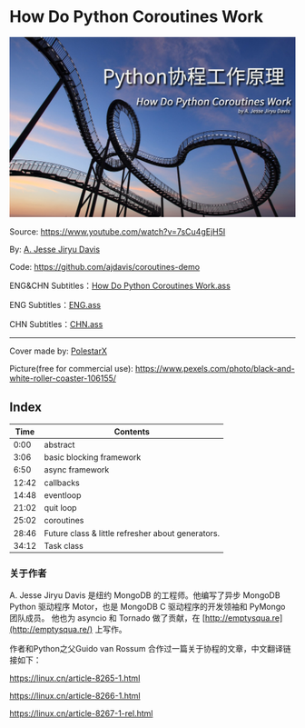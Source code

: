 # How Do Python Coroutines Work

![1565868916786](assets/1565868916786.png)

Source: https://www.youtube.com/watch?v=7sCu4gEjH5I

By:  [A. Jesse Jiryu Davis](https://www.youtube.com/channel/UC5MSR011tHgM7cL3LL83DUQ)

Code: https://github.com/ajdavis/coroutines-demo 

ENG&CHN Subtitles：[How Do Python Coroutines Work.ass](https://github.com/ClausewitzCPU0/Subtitles/blob/master/Python/How%20Do%20Python%20Coroutines%20Work/How%20Do%20Python%20Coroutines%20Work.ass)

ENG Subtitles：[ENG.ass](https://github.com/ClausewitzCPU0/Subtitles/blob/master/Python/How%20Do%20Python%20Coroutines%20Work/ENG.ass)

CHN Subtitles：[CHN.ass](https://github.com/ClausewitzCPU0/Subtitles/blob/master/Python/How%20Do%20Python%20Coroutines%20Work/CHN.ass)

------

Cover made by: [PolestarX](https://github.com/ClausewitzCPU0)

Picture(free for commercial use): https://www.pexels.com/photo/black-and-white-roller-coaster-106155/

## Index

| Time  | Contents                                          |
| ----- | ------------------------------------------------- |
| 0:00  | abstract                                          |
| 3:06  | basic blocking framework                          |
| 6:50  | async framework                                   |
| 12:42 | callbacks                                         |
| 14:48 | eventloop                                         |
| 21:02 | quit loop                                         |
| 25:02 | coroutines                                        |
| 28:46 | Future class & little refresher about generators. |
| 34:12 | Task class                                        |


### 关于作者

A. Jesse Jiryu Davis 是纽约 MongoDB 的工程师。他编写了异步 MongoDB Python 驱动程序 Motor，也是 MongoDB C 驱动程序的开发领袖和 PyMongo 团队成员。 他也为 asyncio 和 Tornado 做了贡献，在 [http://emptysqua.re](http://emptysqua.re/) 上写作。

作者和Python之父Guido van Rossum 合作过一篇关于协程的文章，中文翻译链接如下：

https://linux.cn/article-8265-1.html

https://linux.cn/article-8266-1.html

https://linux.cn/article-8267-1-rel.html

